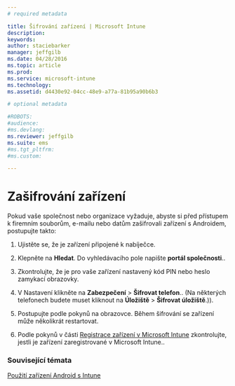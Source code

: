 ```yaml
---
# required metadata

title: Šifrování zařízení | Microsoft Intune
description:
keywords:
author: staciebarker
manager: jeffgilb
ms.date: 04/28/2016
ms.topic: article
ms.prod:
ms.service: microsoft-intune
ms.technology:
ms.assetid: d4430e92-04cc-48e9-a77a-81b95a90b6b3

# optional metadata

#ROBOTS:
#audience:
#ms.devlang:
ms.reviewer: jeffgilb
ms.suite: ems
#ms.tgt_pltfrm:
#ms.custom:

---
```



# Zašifrování zařízení

Pokud vaše společnost nebo organizace vyžaduje, abyste si před přístupem k firemním souborům, e-mailu nebo datům zašifrovali zařízení s Androidem, postupujte takto:

1.  Ujistěte se, že je zařízení připojené k nabíječce.

2.  Klepněte na **Hledat**. Do vyhledávacího pole napište **portál společnosti**..

3.  Zkontrolujte, že je pro vaše zařízení nastavený kód PIN nebo heslo zamykací obrazovky.

4.  V Nastavení klikněte na **Zabezpečení** &gt; **Šifrovat telefon**..
    (Na některých telefonech budete muset kliknout na **Úložiště** &gt; **Šifrovat úložiště**.)).

5.  Postupujte podle pokynů na obrazovce. Během šifrování se zařízení může několikrát restartovat.

6.  Podle pokynů v části [Registrace zařízení v Microsoft Intune](enroll-your-device-in-Intune-android.md) zkontrolujte, jestli je zařízení zaregistrované v Microsoft Intune..

### Související témata
[Použití zařízení Android s Intune](using-your-android-device-with-intune.md)



<!--HONumber=May16_HO1-->


